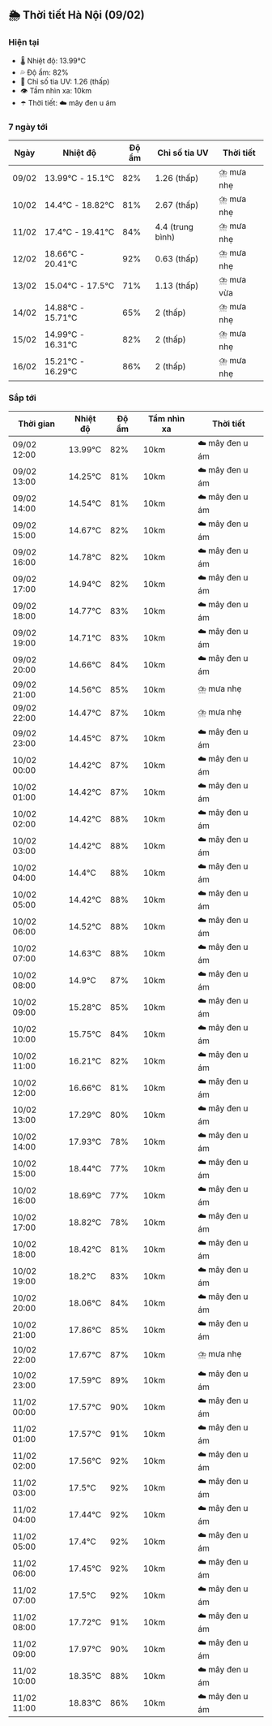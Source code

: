 ## 🌦️ Thời tiết Hà Nội (09/02)

### Hiện tại

- 🌡️ Nhiệt độ: 13.99℃
- 💦 Độ ẩm: 82%
- 🌟 Chỉ số tia UV: 1.26 (thấp)
- 👁️ Tầm nhìn xa: 10km
- ☂️ Thời tiết: ☁️ mây đen u ám

### 7 ngày tới

| Ngày | Nhiệt độ | Độ ẩm | Chỉ số tia UV | Thời tiết |
| --- | --- | --- | --- | --- |
| 09/02 | 13.99℃ - 15.1℃ | 82% | 1.26 (thấp) | ⛈️ mưa nhẹ |
| 10/02 | 14.4℃ - 18.82℃ | 81% | 2.67 (thấp) | ⛈️ mưa nhẹ |
| 11/02 | 17.4℃ - 19.41℃ | 84% | 4.4 (trung bình) | ⛈️ mưa nhẹ |
| 12/02 | 18.66℃ - 20.41℃ | 92% | 0.63 (thấp) | ⛈️ mưa nhẹ |
| 13/02 | 15.04℃ - 17.5℃ | 71% | 1.13 (thấp) | ⛈️ mưa vừa |
| 14/02 | 14.88℃ - 15.71℃ | 65% | 2 (thấp) | ⛈️ mưa nhẹ |
| 15/02 | 14.99℃ - 16.31℃ | 82% | 2 (thấp) | ⛈️ mưa nhẹ |
| 16/02 | 15.21℃ - 16.29℃ | 86% | 2 (thấp) | ⛈️ mưa nhẹ |

### Sắp tới

| Thời gian | Nhiệt độ | Độ ẩm | Tầm nhìn xa | Thời tiết |
| --- | --- | --- | --- | --- |
| 09/02 12:00 | 13.99℃ | 82% | 10km | ☁️ mây đen u ám |
| 09/02 13:00 | 14.25℃ | 81% | 10km | ☁️ mây đen u ám |
| 09/02 14:00 | 14.54℃ | 81% | 10km | ☁️ mây đen u ám |
| 09/02 15:00 | 14.67℃ | 82% | 10km | ☁️ mây đen u ám |
| 09/02 16:00 | 14.78℃ | 82% | 10km | ☁️ mây đen u ám |
| 09/02 17:00 | 14.94℃ | 82% | 10km | ☁️ mây đen u ám |
| 09/02 18:00 | 14.77℃ | 83% | 10km | ☁️ mây đen u ám |
| 09/02 19:00 | 14.71℃ | 83% | 10km | ☁️ mây đen u ám |
| 09/02 20:00 | 14.66℃ | 84% | 10km | ☁️ mây đen u ám |
| 09/02 21:00 | 14.56℃ | 85% | 10km | ⛈️ mưa nhẹ |
| 09/02 22:00 | 14.47℃ | 87% | 10km | ⛈️ mưa nhẹ |
| 09/02 23:00 | 14.45℃ | 87% | 10km | ☁️ mây đen u ám |
| 10/02 00:00 | 14.42℃ | 87% | 10km | ☁️ mây đen u ám |
| 10/02 01:00 | 14.42℃ | 87% | 10km | ☁️ mây đen u ám |
| 10/02 02:00 | 14.42℃ | 88% | 10km | ☁️ mây đen u ám |
| 10/02 03:00 | 14.42℃ | 88% | 10km | ☁️ mây đen u ám |
| 10/02 04:00 | 14.4℃ | 88% | 10km | ☁️ mây đen u ám |
| 10/02 05:00 | 14.42℃ | 88% | 10km | ☁️ mây đen u ám |
| 10/02 06:00 | 14.52℃ | 88% | 10km | ☁️ mây đen u ám |
| 10/02 07:00 | 14.63℃ | 88% | 10km | ☁️ mây đen u ám |
| 10/02 08:00 | 14.9℃ | 87% | 10km | ☁️ mây đen u ám |
| 10/02 09:00 | 15.28℃ | 85% | 10km | ☁️ mây đen u ám |
| 10/02 10:00 | 15.75℃ | 84% | 10km | ☁️ mây đen u ám |
| 10/02 11:00 | 16.21℃ | 82% | 10km | ☁️ mây đen u ám |
| 10/02 12:00 | 16.66℃ | 81% | 10km | ☁️ mây đen u ám |
| 10/02 13:00 | 17.29℃ | 80% | 10km | ☁️ mây đen u ám |
| 10/02 14:00 | 17.93℃ | 78% | 10km | ☁️ mây đen u ám |
| 10/02 15:00 | 18.44℃ | 77% | 10km | ☁️ mây đen u ám |
| 10/02 16:00 | 18.69℃ | 77% | 10km | ☁️ mây đen u ám |
| 10/02 17:00 | 18.82℃ | 78% | 10km | ☁️ mây đen u ám |
| 10/02 18:00 | 18.42℃ | 81% | 10km | ☁️ mây đen u ám |
| 10/02 19:00 | 18.2℃ | 83% | 10km | ☁️ mây đen u ám |
| 10/02 20:00 | 18.06℃ | 84% | 10km | ☁️ mây đen u ám |
| 10/02 21:00 | 17.86℃ | 85% | 10km | ☁️ mây đen u ám |
| 10/02 22:00 | 17.67℃ | 87% | 10km | ⛈️ mưa nhẹ |
| 10/02 23:00 | 17.59℃ | 89% | 10km | ☁️ mây đen u ám |
| 11/02 00:00 | 17.57℃ | 90% | 10km | ☁️ mây đen u ám |
| 11/02 01:00 | 17.57℃ | 91% | 10km | ☁️ mây đen u ám |
| 11/02 02:00 | 17.56℃ | 92% | 10km | ☁️ mây đen u ám |
| 11/02 03:00 | 17.5℃ | 92% | 10km | ☁️ mây đen u ám |
| 11/02 04:00 | 17.44℃ | 92% | 10km | ☁️ mây đen u ám |
| 11/02 05:00 | 17.4℃ | 92% | 10km | ☁️ mây đen u ám |
| 11/02 06:00 | 17.45℃ | 92% | 10km | ☁️ mây đen u ám |
| 11/02 07:00 | 17.5℃ | 92% | 10km | ☁️ mây đen u ám |
| 11/02 08:00 | 17.72℃ | 91% | 10km | ☁️ mây đen u ám |
| 11/02 09:00 | 17.97℃ | 90% | 10km | ☁️ mây đen u ám |
| 11/02 10:00 | 18.35℃ | 88% | 10km | ☁️ mây đen u ám |
| 11/02 11:00 | 18.83℃ | 86% | 10km | ☁️ mây đen u ám |

